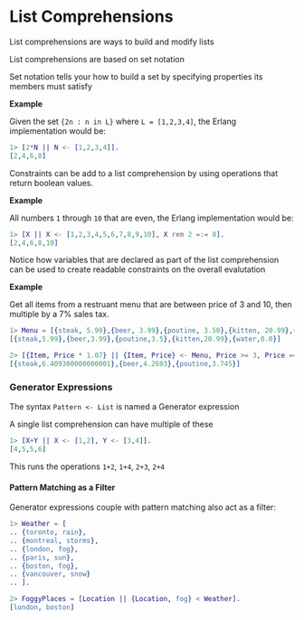 # List Comprehensions

List comprehensions are ways to build and modify lists

List comprehensions are based on set notation

Set notation tells your how to build a set by specifying
properties its members must satisfy

__Example__

Given the set `{2n : n in L}` where `L = [1,2,3,4]`, the
Erlang implementation would be:

```erlang
1> [2*N || N <- [1,2,3,4]].
[2,4,6,8]
```

Constraints can be add to a list comprehension by using
operations that return boolean values.

__Example__

All numbers `1` through `10` that are even, the Erlang
implementation would be:

```erlang
1> [X || X <- [1,2,3,4,5,6,7,8,9,10], X rem 2 =:= 0].
[2,4,6,8,10]
```

Notice how variables that are declared as part of the list
comprehension can be used to create readable constraints
on the overall evalutation

__Example__

Get all items from a restruant menu that are between price
of 3 and 10, then multiple by a 7% sales tax.

```erlang
1> Menu = [{steak, 5.99},{beer, 3.99},{poutine, 3.50},{kitten, 20.99},{water, 0.00}].
[{steak,5.99},{beer,3.99},{poutine,3.5},{kitten,20.99},{water,0.0}]

2> [{Item, Price * 1.07} || {Item, Price} <- Menu, Price >= 3, Price =< 10].
[{steak,6.409300000000001},{beer,4.2693},{poutine,3.745}]
```

### Generator Expressions

The syntax `Pattern <- List` is named a Generator expression

A single list comprehension can have multiple of these

```erlang
1> [X+Y || X <- [1,2], Y <- [3,4]].
[4,5,5,6]
```

This runs the operations `1+2`, `1+4`, `2+3`, `2+4`


#### Pattern Matching as a Filter

Generator expressions couple with pattern matching also
act as a filter:

```erlang
1> Weather = [
.. {toronto, rain},
.. {montreal, storms},
.. {london, fog},
.. {paris, sun},
.. {boston, fog},
.. {vancouver, snow}
.. ].

2> FoggyPlaces = [Location || {Location, fog} < Weather].
[london, boston]
```
